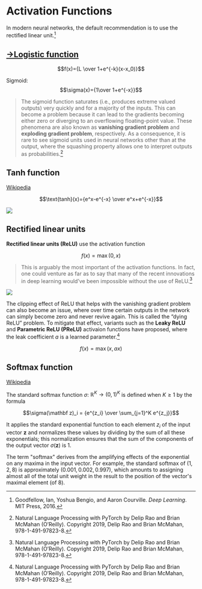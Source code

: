 # Activation Functions
In modern neural networks, the default recommendation is to use the rectiﬁed linear unit.[^deeplearning]

## [→Logistic function](https://github.com/Chaoses-Ib/Mathematics/blob/main/Analysis/Functions/Logistic%20Function.md)
$$f(x)={L \over 1+e^{-k}(x-x_0)}$$

Sigmoid:
$$\sigma(x)={1\over 1+e^{-x}}$$

> The sigmoid function saturates (i.e., produces extreme valued outputs) very quickly and for a majority of the inputs. This can become a problem because it can lead to the gradients becoming either zero or diverging to an overflowing floating-point value. These phenomena are also known as **vanishing gradient problem** and **exploding gradient problem**, respectively. As a consequence, it is rare to see sigmoid units used in neural networks other than at the output, where the squashing property allows one to interpret outputs as probabilities.[^nlppytorch]

## Tanh function
[Wikipedia](https://en.wikipedia.org/wiki/Hyperbolic_functions)

$$\text{tanh}(x)={e^x-e^{-x} \over e^x+e^{-x}}$$

![](https://upload.wikimedia.org/wikipedia/commons/7/76/Sinh_cosh_tanh.svg)

## Rectified linear units
**Rectified linear units (ReLU)** use the activation function

$$f(x)=\max(0,x)$$

> This is arguably the most important of the activation functions. In fact, one could venture as far as to say that many of the recent innovations in deep learning would’ve been impossible without the use of ReLU.[^nlppytorch]

![](https://upload.wikimedia.org/wikipedia/commons/4/42/ReLU_and_GELU.svg)

The clipping effect of ReLU that helps with the vanishing gradient problem can also become an issue, where over time certain outputs in the network can simply become zero and never revive again. This is called the “dying ReLU” problem. To mitigate that effect, variants such as the **Leaky ReLU** and **Parametric ReLU (PReLU)** activaion functions have proposed, where the leak coefficient $a$ is a learned parameter.[^nlppytorch]

$$f(x)=\max(x,ax)$$

## Softmax function
[Wikipedia](https://en.wikipedia.org/wiki/Softmax_function)

The standard softmax function $\sigma$: $\mathbb{R}^K\to (0,1)^K$ is defined when $K\ge 1$ by the formula

$$\sigma(\mathbf z)_i = {e^{z_i} \over \sum_{j=1}^K e^{z_j}}$$

It applies the standard exponential function to each element $z_i$ of the input vector $\mathbf{z}$ and normalizes these values by dividing by the sum of all these exponentials; this normalization ensures that the sum of the components of the output vector $\sigma(\mathbf z)$ is $1$.

The term "softmax" derives from the amplifying effects of the exponential on any maxima in the input vector. For example, the standard softmax of $(1,2,8)$ is approximately $(0.001,0.002,0.997)$, which amounts to assigning almost all of the total unit weight in the result to the position of the vector's maximal element (of $8$).


[^deeplearning]: Goodfellow, Ian, Yoshua Bengio, and Aaron Courville. _Deep Learning_. MIT Press, 2016.
[^nlppytorch]: Natural Language Processing with
PyTorch by Delip Rao and Brian McMahan (O’Reilly). Copyright 2019, Delip Rao
and Brian McMahan, 978-1-491-97823-8.